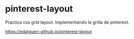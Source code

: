 # pinterest-layout
Practica css grid layout. Implementando la grilla de pinterest.

https://edalguerr.github.io/pinterest-layout
